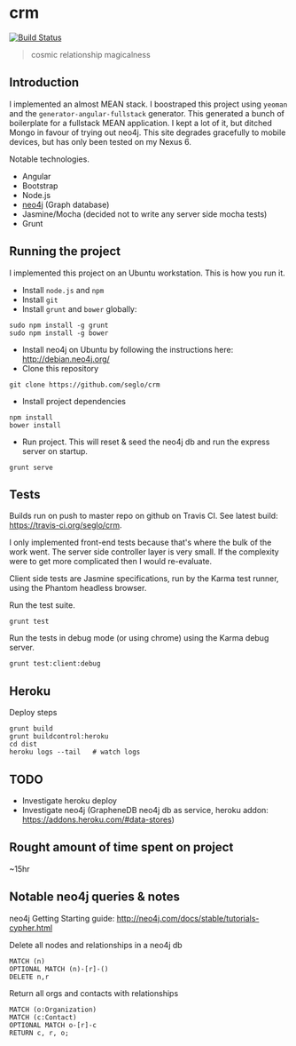 # crm

[![Build Status](https://travis-ci.org/seglo/crm.svg?branch=master)](https://travis-ci.org/seglo/crm)

> cosmic relationship magicalness

## Introduction

I implemented an almost MEAN stack.  I boostraped this project using `yeoman` and the `generator-angular-fullstack` generator.  This generated a bunch of boilerplate for a fullstack MEAN application.  I kept a lot of it, but ditched Mongo in favour of trying out neo4j.  This site degrades gracefully to mobile devices, but has only been tested on my Nexus 6.  

Notable technologies.

* Angular
* Bootstrap
* Node.js
* [neo4j](http://neo4j.com) (Graph database)
* Jasmine/Mocha (decided not to write any server side mocha tests)
* Grunt

## Running the project

I implemented this project on an Ubuntu workstation.  This is how you run it.

* Install `node.js` and `npm`
* Install `git`
* Install `grunt` and `bower` globally: 

```
sudo npm install -g grunt
sudo npm install -g bower
```

* Install neo4j on Ubuntu by following the instructions here: http://debian.neo4j.org/
* Clone this repository

```
git clone https://github.com/seglo/crm
```

* Install project dependencies

```
npm install
bower install
```

* Run project.  This will reset & seed the neo4j db and run the express server on startup.

```
grunt serve
```

## Tests

Builds run on push to master repo on github on Travis CI.  See latest build: https://travis-ci.org/seglo/crm.

I only implemented front-end tests because that's where the bulk of the work went.  The server side controller layer is very small.  If the complexity were to get more complicated then I would re-evaluate.

Client side tests are Jasmine specifications, run by the Karma test runner, using the Phantom headless browser.

Run the test suite.

```
grunt test
```

Run the tests in debug mode (or using chrome) using the Karma debug server.

```
grunt test:client:debug
```

## Heroku

Deploy steps

```
grunt build
grunt buildcontrol:heroku
cd dist
heroku logs --tail   # watch logs
```

## TODO

* Investigate heroku deploy
* Investigate neo4j (GrapheneDB neo4j db as service, heroku addon: https://addons.heroku.com/#data-stores)

## Rought amount of time spent on project
~15hr

## Notable neo4j queries & notes

neo4j Getting Starting guide: http://neo4j.com/docs/stable/tutorials-cypher.html

Delete all nodes and relationships in a neo4j db

```
MATCH (n)
OPTIONAL MATCH (n)-[r]-()
DELETE n,r
```

Return all orgs and contacts with relationships

```
MATCH (o:Organization)
MATCH (c:Contact)     
OPTIONAL MATCH o-[r]-c
RETURN c, r, o;
``` 